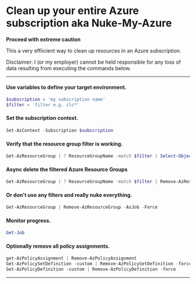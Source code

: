 # Clean up your entire Azure subscription aka Nuke-My-Azure

**Proceed with extreme caution**

This a very effiicient way to clean up resources in an Azure subscription. 

Disclaimer: I (or my employer) cannot be held responsible for any loss of data resulting from executing the commands below.

---

#### Use variables to define your target environment.

```powershell
$subscription = 'my subscription name'
$filter = 'filter e.g. ilc*'
```

#### Set the subscription context.

```powershell
Set-AzContext -Subscription $subscription
```

#### Verify that the resource group filter is working.

```powershell
Get-AzResourceGroup | ? ResourceGroupName -match $filter | Select-Object ResourceGroupName
```

#### Async delete the filtered Azure Resource Groups

```powershell
Get-AzResourceGroup | ? ResourceGroupName -match $filter | Remove-AzResourceGroup -AsJob -Force
```

#### Or don't use any filters and really nuke everything.

```powershell
Get-AzResourceGroup | Remove-AzResourceGroup -AsJob -Force
```

#### Monitor progress.

```powershell
Get-Job
```

#### Optionally remove all policy assignments.

```powershell
get-AzPolicyAssignment | Remove-AzPolicyAssignment
Get-AzPolicySetDefinition -custom | Remove-AzPolicySetDefinition -force
Get-AzPolicyDefinition -custom | Remove-AzPolicyDefinition -force
```

---
